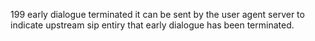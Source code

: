 199 early dialogue terminated it can be sent by the user agent server to indicate upstream sip entiry that early dialogue has been terminated.